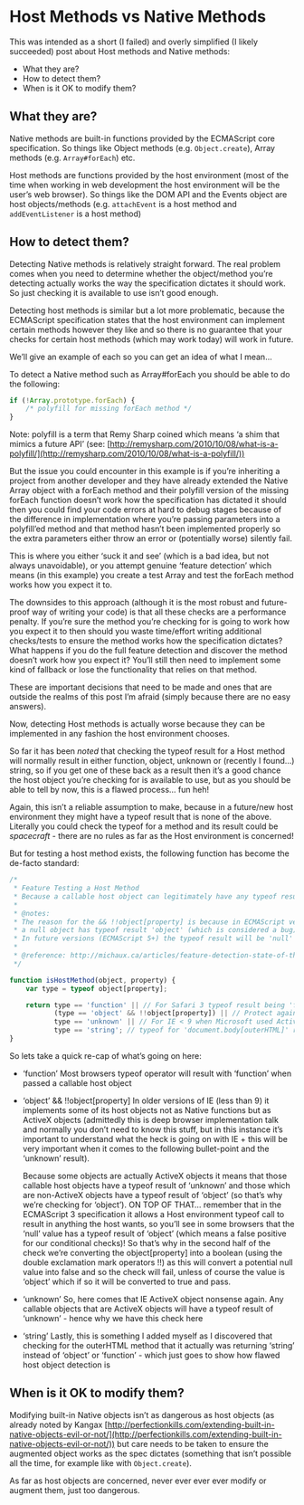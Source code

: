 Host Methods vs Native Methods
==============================

This was intended as a short (I failed) and overly simplified (I likely succeeded) post about Host methods and Native methods:

* What they are?
* How to detect them?
* When is it OK to modify them?

What they are?
--------------

Native methods are built-in functions provided by the ECMAScript core specification. So things like Object methods (e.g. `Object.create`), Array methods (e.g. `Array#forEach`) etc.

Host methods are functions provided by the host environment (most of the time when working in web development the host environment will be the user’s web browser). So things like the DOM API and the Events object are host objects/methods (e.g. `attachEvent` is a host method and `addEventListener` is a host method)

How to detect them?
-------------------

Detecting Native methods is relatively straight forward. The real problem comes when you need to determine whether the object/method you’re detecting actually works the way the specification dictates it should work. So just checking it is available to use isn’t good enough.

Detecting host methods is similar but a lot more problematic, because the ECMAScript specification states that the host environment can implement certain methods however they like and so there is no guarantee that your checks for certain host methods (which may work today) will work in future.

We’ll give an example of each so you can get an idea of what I mean…

To detect a Native method such as Array#forEach you should be able to do the following:

```js
if (!Array.prototype.forEach) { 
	/* polyfill for missing forEach method */ 
}
```

Note: polyfill is a term that Remy Sharp coined which means ‘a shim that mimics a future API’ (see: [http://remysharp.com/2010/10/08/what-is-a-polyfill/](http://remysharp.com/2010/10/08/what-is-a-polyfill/))

But the issue you could encounter in this example is if you’re inheriting a project from another developer and they have already extended the Native Array object with a forEach method and their polyfill version of the missing forEach function doesn’t work how the specification has dictated it should then you could find your code errors at hard to debug stages because of the difference in implementation where you’re passing parameters into a polyfill’ed method and that method hasn’t been implemented properly so the extra parameters either throw an error or (potentially worse) silently fail.

This is where you either ‘suck it and see’ (which is a bad idea, but not always unavoidable), or you attempt genuine ‘feature detection’ which means (in this example) you create a test Array and test the forEach method works how you expect it to.

The downsides to this approach (although it is the most robust and future-proof way of writing your code) is that all these checks are a performance penalty. If you’re sure the method you’re checking for is going to work how you expect it to then should you waste time/effort writing additional checks/tests to ensure the method works how the specification dictates? What happens if you do the full feature detection and discover the method doesn’t work how you expect it? You’ll still then need to implement some kind of fallback or lose the functionality that relies on that method.

These are important decisions that need to be made and ones that are outside the realms of this post I’m afraid (simply because there are no easy answers).

Now, detecting Host methods is actually worse because they can be implemented in any fashion the host environment chooses.

So far it has been *noted* that checking the typeof result for a Host method will normally result in either function, object, unknown or (recently I found…) string, so if you get one of these back as a result then it’s a good chance the host object you’re checking for is available to use, but as you should be able to tell by now, this is a flawed process… fun heh!

Again, this isn’t a reliable assumption to make, because in a future/new host environment they might have a typeof result that is none of the above. Literally you could check the typeof for a method and its result could be *spacecraft* - there are no rules as far as the Host environment is concerned!

But for testing a host method exists, the following function has become the de-facto standard:

```js
/*
 * Feature Testing a Host Method
 * Because a callable host object can legitimately have any typeof result then it can't be relied upon.
 *
 * @notes:
 * The reason for the && !!object[property] is because in ECMAScript version 3, 
 * a null object has typeof result 'object' (which is considered a bug).
 * In future versions (ECMAScript 5+) the typeof result will be 'null' (as it should be).
 * 
 * @reference: http://michaux.ca/articles/feature-detection-state-of-the-art-browser-scripting
 */

function isHostMethod(object, property) {
	var type = typeof object[property];

	return type == 'function' || // For Safari 3 typeof result being 'function' instead of 'object'
		   (type == 'object' && !!object[property]) || // Protect against ES3 'null' typeof result being 'object'
		   type == 'unknown' || // For IE < 9 when Microsoft used ActiveX objects for Native Functions
		   type == 'string'; // typeof for 'document.body[outerHTML]' results in 'string'
}
```

So lets take a quick re-cap of what’s going on here:

* ‘function’
	Most browsers typeof operator will result with ‘function’ when passed a callable host object

* ‘object’ && !!object[property]
	In older versions of IE (less than 9) it implements some of its host objects not as Native functions but as ActiveX objects (admittedly this is deep browser implementation talk and normally you don’t need to know this stuff, but in this instance it’s important to understand what the heck is going on with IE + this will be very important when it comes to the following bullet-point and the ‘unknown’ result). 

	Because some objects are actually ActiveX objects it means that those callable host objects have a typeof result of ‘unknown’ and those which are non-ActiveX objects have a typeof result of ‘object’ (so that’s why we’re checking for ‘object’). ON TOP OF THAT… remember that in the ECMAScript 3 specification it allows a Host environment typeof call to result in anything the host wants, so you’ll see in some browsers that the ‘null’ value has a typeof result of ‘object’ (which means a false positive for our conditional checks)! So that’s why in the second half of the check we’re converting the object[property] into a boolean (using the double exclamation mark operators !!) as this will convert a potential null value into false and so the check will fail, unless of course the value is ‘object’ which if so it will be converted to true and pass.

* ‘unknown’
	So, here comes that IE ActiveX object nonsense again. Any callable objects that are ActiveX objects will have a typeof result of ‘unknown’ - hence why we have this check here

* ‘string’
	Lastly, this is something I added myself as I discovered that checking for the outerHTML method that it actually was returning ‘string’ instead of ‘object’ or ‘function’ - which just goes to show how flawed host object detection is
	
When is it OK to modify them?
-----------------------------

Modifying built-in Native objects isn’t as dangerous as host objects (as already noted by Kangax [http://perfectionkills.com/extending-built-in-native-objects-evil-or-not/](http://perfectionkills.com/extending-built-in-native-objects-evil-or-not/)) but care needs to be taken to ensure the augmented object works as the spec dictates (something that isn’t possible all the time, for example like with `Object.create`).

As far as host objects are concerned, never ever ever ever modify or augment them, just too dangerous.